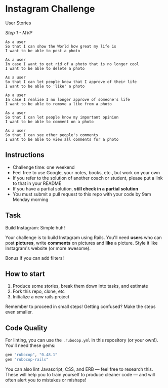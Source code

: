 Instagram Challenge
===================

User Stories

*Step 1 - MVP*
```
As a user
So that I can show the World how great my life is
I want to be able to post a photo
```

```
As a user
In case I want to get rid of a photo that is no longer cool
I want to be able to delete a photo
```

```
As a user
So that I can let people know that I approve of their life
I want to be able to 'like' a photo
```

```
As a user
In case I realise I no longer approve of someone's life
I want to be able to remove a like from a photo
```

```
As a user
So that I can let people know my important opinion
I want to be able to comment on a photo
```

```
As a user
So that I can see other people's comments
I want to be able to view all comments for a photo
```




## Instructions

* Challenge time: one weekend
* Feel free to use Google, your notes, books, etc., but work on your own
* If you refer to the solution of another coach or student, please put a link to that in your README
* If you have a partial solution, **still check in a partial solution**
* You must submit a pull request to this repo with your code by 9am Monday morning

## Task

Build Instagram: Simple huh!

Your challenge is to build Instagram using Rails. You'll need **users** who can post **pictures**, write **comments** on pictures and **like** a picture. Style it like Instagram's website (or more awesome).

Bonus if you can add filters!

## How to start

1. Produce some stories, break them down into tasks, and estimate
2. Fork this repo, clone, etc
3. Initialize a new rails project

Remember to proceed in small steps! Getting confused? Make the steps even smaller.

## Code Quality

For linting, you can use the `.rubocop.yml` in this repository (or your own!).
You'll need these gems:

```ruby
gem "rubocop", "0.48.1"
gem "rubocop-rails"
```

You can also lint Javascript, CSS, and ERB — feel free to research this. These
will help you to train yourself to produce cleaner code — and will often alert
you to mistakes or mishaps!
